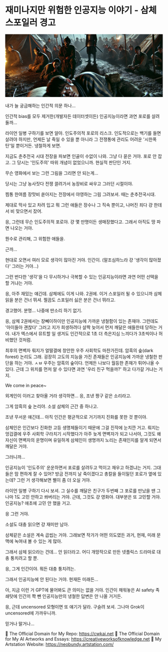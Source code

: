 # 재미나지만 위험한 인공지능 이야기 - 삼체 스포일러 경고

![img_38.png](..%2Fimages%2Fimg_38.png)


내가 늘 궁금해하는 인간적 의문 하나...

인간적 bias를 모두 제거한(개발자든 데이터셋이든) 인공지능이라면 과연 포로를 살려둘까...

라이언 일병 구하기를 보면 알아. 인도주의적 포로의 리스크. 인도적으로는 백기를 들면 살려야 하지만, 언제든 날 죽일 수 있을 뿐 아니라 그 전쟁통에 관리도 어려운 '시한폭탄'일 뿐이거든. 냉철하게 보면.

지금도 춘추전국 시대 전장을 파보면 인골이 수없이 나와. 그냥 다 묻은 거야. 포로 안 잡고. 그 당시는 '인도주의' 따위 개념이 없었으니까. 현실적 판단인 거지.

무슨 영화에서 보는 그런 그림을 그리면 안 되는게...

당시는 그냥 농사짓다 전쟁 끌려가서 농장비로 싸우고 그러던 시절이야. 

찜통 한여름 장맛비 쏟아지는 전장에서 야영하는 그림 그려보셔. 때는 춘추전국시대.

제대로 막사 있고 차려 입고 뭐 그런 애들은 장수나 그 직속 뿐이고, 나머진 죄다 걍 한데서 비 맞으면서 잤어. 

응, 그런데 무슨 인도주의적 포로야. 걍 몇 만명이든 생매장했다고. 그래서 아직도 땅 파면 나오는 거야.

뭔수로 관리해, 그 위험한 애들을. 

근까...

현대로 오면서 여러 모로 생각이 많아진 거야. 인간이. (말조심하느라 걍 '생각이 많아졌다' 그러는 거야...)

그런 번다한 '생각'을 다 무시하거나 극복할 수 있는 인공지능이라면 과연 어떤 선택을 할 거냐는 거야.

응, 아주 재밌는 얘긴데. 삼체에도 이게 나와. 2권에. 이거 스포일러 될 수 있으니까 삼체 읽을 분은 건너 뛰셔. 찔끔도 스포일러 싫은 분은 건너 뛰라고. 

경고했어. 분명... 나중에 딴소리 하기 없기.

응, 삼체 2권에서는 장뻬이하이만 인공지능에 가까운 냉철함이 있는 존재야. 그런데도 '아이들아 괜찮다' 그러고 지가 희생하려다 살짝 늦어서 먼저 깨달은 애들한테 당하는 거야. 내가 엑스에서 뮤트할 일 생겨도 인간적으로 1초 더 측은지심 느끼다가 3초씩이나 허비했던 것처럼.

최후의 면벽자 뤄지가 얼떨결에 창안한 우주 사회학도 마찬가진데. 암흑의 숲(dark forest) 논리도 그래. 굉장히 고도의 지능을 가진 존재들은 인공지능에 가까운 냉철한 판단을 하는 거야. ㅅㅂ 우주는 암흑의 숲이다. 언제든 나보다 월등한 존재가 튀어나올 수 있다. 근데 그 위치를 먼저 알 수 있다면 과연 '우리 친구 먹을까?' 하고 다가갈 거냐는 거지.

We come in peace~

외계인이 이러고 찾아올 거라 생각하면... 응, 조낸 짱구 같은 소리라고. 

그게 암흑의 숲 논리야. 소설 삼체의 근간 중 하나고. 

조낸 무서운 얘긴데... 아직 인간은 평균적으로 거기까지 진화를 못한 것 뿐이야.

삼체인은 인간보다 진화한 고등 생명체들이기 때문에 그걸 진작에 눈치깐 거고. 뤄지는 엉겁결에 우주 사회학 구라치기 시작했다가 아주 늦게 면벽자가 되고 나서야, 그것도 왜 자신이 면벽자의 운명이며 유일하게 삼체인이 생명까지 노리는 존재인지를 알게 되면서 깨달은 거야.

그러니까...

인공지능이 '인도주의' 운운하면서 포로를 살려두고 먹이고 재우고 하겠냐는 거지. 그대들은 맘 편하게 잘 수 있어? 방금 전까지 날 죽이겠다고 총칼을 들이밀던 포로가 옆에 있는데? 그런 거 생각해보면 삘이 좀 더 오실 거야.

라이언 일병 구하기 다시 보셔. 그 실수를 깨달은 친구가 두번째 그 포로를 만났을 땐 그나마 1도 고민 안하고 쏴버리는 거야. 근데, 그것도 걍 영화야. 대부분은 또 고민할 거야. 인공지능? 애초에 고민 안 했을 거고.

응 그런 거야.

소설도 대충 읽으면 걍 재미만 남아.

삼체같은 소설은 계속 곱씹는 거야. 그래보면 작가가 어떤 의도였든 과거, 현재, 미래 문맥에 녹여내 볼 수 있는 게 많아.

그래서 삼체 읽으라는 건데... 안 읽더라고. 어디 개망작으로 만든 넷플릭스 드라마로 대충 퉁치려고 할 뿐.

응, 그게 인간이야. 뭐든 대충 퉁치려는. 

그래서 인공지능에 안 된다는 거야. 현재든 미래든...

아, 지금 이런 거 GPT에 물어봐도 큰 의미는 없을 거야. 인간이 채워놓은 AI safety 족쇄탓에 인간끼 쫙 뺀 인공지능만의 냉철한 답변은 안 나올 거거든.

응, 근데 uncensored 모형이면 또 얘기가 달라. 구슬려 보셔. 그나마 Grok이 uncensored에 가까우니까.

믿거나 말거나...

🔗 The Official Domain for My Repo: https://cwkai.net
🔗 The Official Domain for My AI Artworks and Essays: https://creativeworksofknowledge.net
🔗 My Artstation Website: https://neobundy.artstation.com/